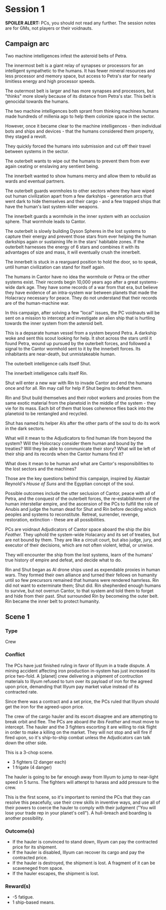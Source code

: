 # Session 1

**SPOILER ALERT:** PCs, you should not read any further. The session notes are for GMs, not players or their voidnauts.

## Campaign arc

Two machine intelligences infest the asteroid belts of Petra.

The innermost belt is a giant relay of synapses or processors for an intelligent sympathetic to the humans. It has fewer mineral resources and less processor and memory space, but access to Petra's star for nearly limitless energy and high processor speeds.

The outermost belt is larger and has more synapses and processors, but "thinks" more slowly because of its distance from Petra's star. This belt is genocidal towards the humans.

The two machine intelligences both sprant from thinking machines humans made hundreds of millenia ago to help them colonize space in the sector.

However, once it became clear to the machine intelligences - then individual bots and ships and devices - that the humans considered them property, they staged a revolt.

They quickly forced the humans into submission and cut off their travel between systems in the sector.

The outerbelt wants to wipe out the humans to prevent them from ever again ceating or enslaving any sentient being.

The innerbelt wanted to show humans mercy and allow them to rebuild as wards and eventual partners.

The outerbelt guards wormholes to other sectors where they have wiped out human civilization apart from a few darkships - generation arcs that went dark to hide themselves and their cargo - and a few trapped ships that have the human's last system-killer weapons.

The innerbelt guards a wormhole in the inner system with an occlusion sphere. That wormhole leads to Cantor.

The outerbelt is slowly building Dyson Spheres in the lost systems to capture their energy and prevent those stars from ever helping the human darkships again or sustaining life in the stars' habitable zones. If the outerbelt harnesses the energy of 6 stars and combines it with its advantages of size and mass, it will eventually crush the innerbelt.

The innerbelt is stuck in a rearguard position to hold the door, so to speak, until human civilization can stand for itself again.

The humans in Cantor have no idea the wormhole or Petra or the other systems exist. Their records begin 10,000 years ago after a great systems-wide dark age. They have some records of a war from that era, but believe they have evidence of an intra-system war between planets that made the Holacracy necessary for peace. They do not understand that their records are of the human-machine war.

In this campaign, after solving a few "local" issues, the PC voidnauts will be sent on a mission to intercept and investigate an alien ship that is hurtling towards the inner system from the asteroid belt.

This is a depsarate human vessel from a system beyond Petra. A darkship woke and sent this scout looking for help. It shot across the stars until it found Petra, wound up pursued by the outerbelt forces, and followed a signal to the Cantor wormhold sent to it by the innerbelt forces. Its inhabitants are near-death, but unmistakeable human. 

The outerbelt intelligence calls itself Shut.

The innerbelt intelligence calls itself Rin.

Shut will enter a new war with Rin to invade Cantor and end the humans once and for all. Rin may call for help if Shut begins to defeat them.

Rin and Shut build themselves and their robot workers and proxies from the same exotic material from the planetoid in the middle of the system - they vie for its mass. Each bit of them that loses coherence flies back into the planetoid to be rentangled and recycled.

Shut has named its helper AIs after the other parts of the soul to do its work in the dark sectors.

What will it mean to the Adjudicators to find human life from beyond the system? Will the Holocracy consider them human and bound by the treaties? Will they be able to communicate their story? What will be left of their ship and its records when the Cantor humans find it? 

What does it mean to be human and what are Cantor's responsibilities to the lost sectors and the machines?

Those are the key questions behind this campaign, inspired by Alastair Reynold's *House of Suns* and the Egyptian concept of the soul.

Possible outcomes include the utter seclusion of Cantor, peace with all of Petra, and the conquest of the outerbelt forces, the re-establishment of the human interstellar empire, and the ascension of the PCs to fulfill the role of Anubis and judge the human dead for Shut and Rin before deciding which peoples and systems to reconstitute. Retreat, surrender, revenge, restoration, extinction - these are all possibilities.

PCs are voidnaut Adjudicators of Cantor space aboard the ship *the Ibis Feather.* They uphold the system-wide Holacarcy and its set of treaties, but are not bound by them. They are like a circuit court, but also judge, jury, and executor of their decisions, which are not often violent, lethal, or unwise.

They will encounter the ship from the lost systems, learn of the humans' true history of empire and defeat, and decide what to do.

Rin and Shut began as AI drone ships used as expendable proxies in human wars. They formed their own alliance and turned their fellows on humanity until so few precursors remained that humans were rendered hamrless. Rin did not want to exterminate them; Shut did. Rin shepherded enough humans to survive, but not overrun Cantor, to that system and told them to forget and hide from their past. Shut surrounded Rin by becomeing the outer belt. Rin became the inner belt to protect humanity.

## Scene 1

### Type

Crew

### Conflict

The PCs have just finished ruling in favor of Illyum in a trade dispute. A mining accident affecting iron production in-system has just increased its price two-fold. A [planet] crew delivering a shipment of contruction materials to Illyum refused to turn over its payload of iron for the agreed upon price, demanding that Illyum pay market value instead of its contracted rate.

Since there was a contract and a set price, the PCs ruled that Illyum should get the iron for the agreed-upon price.

The crew of the cargo hauler and its escort disagree and are attempting to break orbit and flee. The PCs are aboard *the Ibis Feather* and must move to intercept. The hauler and the 3 fighters escorting it are willing to risk flight in order to make a killing on the market. They will not stop and will fire if fired upon, so it's ship-to-ship combat unless the Adjudicators can talk down the other side.

This is a 3-chop scene.

- 3 fighters (2 danger each)
- 1 frigate (4 danger)

The hauler is going to be far enough away from Illyum to jump to near-light speed in 5 turns. The fighters will attenpt to harass and add pressure to the crew.

This is the first scene, so it's important to remind the PCs that they can resolve this peacefully, use their crew skills in inventive ways, and use all of their powers to coerce the hauler to comply with their judgment ("You will lose your trade rep in your planet's cell"). A hull-breach and boarding is another possibility.

### Outcome(s)

- If the hauler is convinced to stand down, Illyum can pay the contracted price for its shipment.
- If the hauler is disabled, Illyum can recover its cargo and pay the contracted price.
- If the hauler is destroyed, the shipment is lost. A fragment of it can be scaveneged from space.
- If the hauler escapes, the shipment is lost.

### Reward(s)

- -5 fatigue.
- 1 ship-based means.